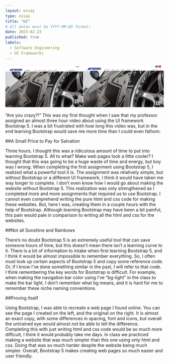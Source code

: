 ```yaml
---
layout: essay
type: essay
title: "UI"
# All dates must be YYYY-MM-DD format!
date: 2023-02-23
published: true
labels:
  - Software Engineering
  - UI Frameworks
---
```


<img width="550px" class="rounded float-start pe-4" src="../img/frameworks.png">

“Are you crazy?!” This was my first thought when I saw that my professor assigned an almost three hour video about using the UI framework Bootstrap 5. I was a bit frustrated with how long this video was, but in the end learning Bootstrap would save me more time than I could even fathom.

##A Small Price to Pay for Salvation

Three hours. I thought this was a ridiculous amount of time to put into learning Bootstrap 5. All to what? Make web pages look a little cooler? I thought that this was going to be a huge waste of time and energy, but boy was I wrong. When completing the first assignment using Bootstrap 5, I realized what a powerful tool it is. The assignment was relatively simple, but without Bootstrap or a different UI framework, I think it would have taken me way longer to complete. I don’t even know how I would go about making the website without Bootstrap 5. This realization was only strengthened as I completed more and more assignments that required us to use Bootstrap. I cannot even comprehend writing the pure html and css code for making these websites. But, here I was, creating them in a couple hours with the help of Bootstrap. Although learning Bootstrap may have been a bit painful, this pain would pale in comparison to writing all the html and css for the websites.

##Not all Sunshine and Rainbows

There’s no doubt Bootstrap 5 is an extremely useful tool that can save someone hours of time, but this doesn’t mean there isn’t a learning curve to it. There is a lot of information to intake when first learning Bootstrap 5, and I think it would be almost impossible to remember everything. So, I often must look up certain aspects of Bootstrap 5 and copy some reference code. Or, if I know I’ve done something similar in the past, I will refer to that code. I think remembering the key words for Bootstrap is difficult. For example, when making the navigation bar color using I’ve “bg-light” in the class to make the bar light. I don’t remember what bg means, and it is hard for me to remember these niche naming conventions.

##Proving Itself

Using Bootstrap, I was able to recreate a web page I found online. You can see the page I created on the left, and the original on the right. It is almost an exact copy, with some differences in spacing, font and icons, but overall the untrained eye would almost not be able to tell the difference. Completing this with just writing html and css code would be so much more difficult, I think it would probably take me days. In class we practiced making a website that was much simpler than this one using only html and css. Doing that was so much harder despite the website being much simpler. Overall, Bootstrap 5 makes creating web pages so much easier and user friendly. 

